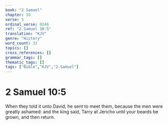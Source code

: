 ```yaml
---
book: "2 Samuel"
chapter: 10
verse: 5
ordinal_verse: 8246
ref: "2 Samuel 10:5"
translation: "KJV"
genre: "History"
word_count: 32
topics: []
cross_references: []
grammar_tags: []
thematic_tags: []
tags: ["Bible","KJV","2-Samuel"]
---
```


# 2 Samuel 10:5

When they told it unto David, he sent to meet them, because the men were greatly ashamed: and the king said, Tarry at Jericho until your beards be grown, and then return.
